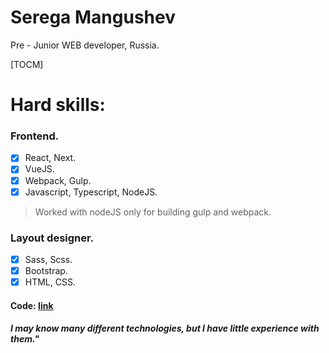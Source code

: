 # Serega Mangushev  
Pre - Junior WEB developer, Russia.

[TOCM]

# Hard skills: 

### Frontend. 

- [x] React, Next.  
- [x] VueJS.
- [x] Webpack, Gulp. 
- [x] Javascript, Typescript, NodeJS.  

> Worked with nodeJS only for building gulp and webpack.

### Layout designer.  

- [x] Sass, Scss. 
- [x] Bootstrap.
- [x] HTML, CSS. 

#### Code: [link](https://github.com/Binatik/Code)
##### I may know many different technologies, but I have little experience with them."
